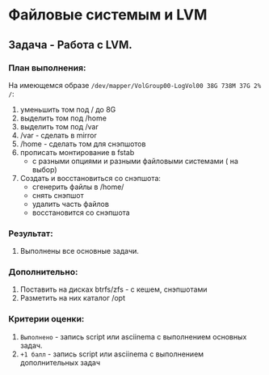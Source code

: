 # Файловые системым и LVM

## Задача - Работа с LVM.

### __План выполнения:__
На имеющемся образе `/dev/mapper/VolGroup00-LogVol00 38G 738M 37G 2% /`:
1. уменьшить том под / до 8G
1. выделить том под /home
1. выделить том под /var
1. /var - сделать в mirror
1. /home - сделать том для снэпшотов
1. прописать монтирование в fstab
    - с разными опциями и разными файловыми системами ( на выбор)
1. Создать и восстановиться со снэпшота:
    - сгенерить файлы в /home/
    - снять снэпшот
    - удалить часть файлов
    - восстановится со снэпшота

### __Результат:__
1. Выполнены все основные задачи.

### __Дополнительно:__
1. Поставить на дисках btrfs/zfs - с кешем, снэпшотами
1. Разметить на них каталог /opt


### __Критерии оценки:__
1. `Выполнено` - запись script или asciinema с выполнением основных задач.
1. `+1 балл` - запись script или asciinema с выполнением дополнительных задач